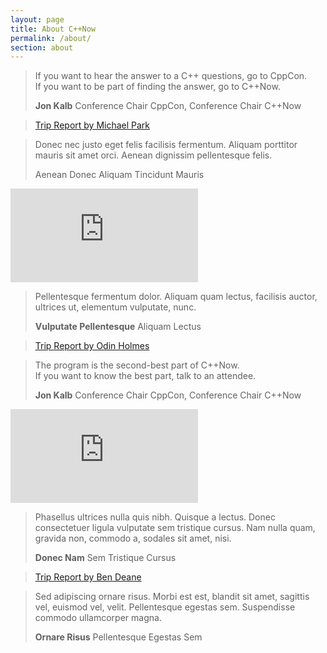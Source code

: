 ```yaml
---
layout: page
title: About C++Now
permalink: /about/
section: about
---
```


<blockquote class="quoteBox">
    <span class="quoteBoxImage quoteBoxQuotes"></span>
    <p class="quoteBoxText">
        If you want to hear the answer to a C++ questions, go to CppCon.<br>
        If you want to be part of finding the answer, go to C++Now.
    </p>
    <strong class="quoteBoxAuthor">Jon Kalb</strong>
    <span class="quoteBoxCredentials">Conference Chair CppCon, Conference Chair C++Now</span>
</blockquote>

<blockquote class="quoteBox">
    <span class="quoteBoxImage quoteBoxAirplane"></span>
    <a href="https://mpark.github.io/trip-report/2017/05/20/cppnow-2017/" class="quoteBoxMainLink">Trip Report by Michael Park</a>
</blockquote>

<blockquote class="quoteBox replaceQuote">
    <span class="quoteBoxImage quoteBoxQuotes"></span>
    <p class="quoteBoxText">
        Donec nec justo eget felis facilisis fermentum. Aliquam porttitor mauris sit amet orci. Aenean dignissim pellentesque felis.
    </p>
    <span class="quoteBoxAuthor">Aenean Donec</span>
    <span class="quoteBoxCredentials">Aliquam Tincidunt Mauris</span>
</blockquote>

<div class="ratioBox16x9"><iframe src="https://www.youtube.com/embed/QsYuEsZVy3I?color=white&rel=0" frameborder="0" sandbox="allow-scripts allow-same-origin allow-popups" allowfullscreen=""></iframe></div>

<blockquote class="quoteBox replaceQuote">
    <span class="quoteBoxImage quoteBoxQuotes"></span>
    <p class="quoteBoxText">
        Pellentesque fermentum dolor. Aliquam quam lectus, facilisis auctor, ultrices ut, elementum vulputate, nunc.
    </p>
    <strong class="quoteBoxAuthor">Vulputate Pellentesque</strong>
    <span class="quoteBoxCredentials">Aliquam Lectus</span>
</blockquote>

<blockquote class="quoteBox">
    <span class="quoteBoxImage quoteBoxAirplane"></span>
    <a href="http://odinthenerd.blogspot.com/2017/05/cppnow-trip-report.html" class="quoteBoxMainLink">Trip Report by Odin Holmes</a>
</blockquote>

<blockquote class="quoteBox">
    <span class="quoteBoxImage quoteBoxQuotes"></span>
    <p class="quoteBoxText">
        The program is the second-best part of C++Now.<br>
        If you want to know the best part, talk to an attendee.
    </p>
    <strong class="quoteBoxAuthor">Jon Kalb</strong>
    <span class="quoteBoxCredentials">Conference Chair CppCon, Conference Chair C++Now</span>
</blockquote>

<div class="ratioBox16x9"><iframe src="https://www.youtube.com/embed/kdbYLOBNguk?color=white&rel=0" frameborder="0" sandbox="allow-scripts allow-same-origin allow-popups" allowfullscreen=""></iframe></div>

<blockquote class="quoteBox replaceQuote">
    <span class="quoteBoxImage quoteBoxQuotes"></span>
    <p class="quoteBoxText">
        Phasellus ultrices nulla quis nibh. Quisque a lectus. Donec consectetuer ligula vulputate sem tristique cursus. Nam nulla quam, gravida non, commodo a, sodales sit amet, nisi.
    </p>
    <strong class="quoteBoxAuthor">Donec Nam</strong>
    <span class="quoteBoxCredentials">Sem Tristique Cursus</span>
</blockquote>

<blockquote class="quoteBox">
    <span class="quoteBoxImage quoteBoxAirplane"></span>
    <a href="http://www.elbeno.com/blog/?p=1443" class="quoteBoxMainLink">Trip Report by Ben Deane</a>
</blockquote>

<blockquote class="quoteBox replaceQuote">
    <span class="quoteBoxImage quoteBoxQuotes"></span>
    <p class="quoteBoxText">
        Sed adipiscing ornare risus. Morbi est est, blandit sit amet, sagittis vel, euismod vel, velit. Pellentesque egestas sem. Suspendisse commodo ullamcorper magna.
    </p>
    <strong class="quoteBoxAuthor">Ornare Risus</strong>
    <span class="quoteBoxCredentials">Pellentesque Egestas Sem</span>
</blockquote>

<script src="/assets/js/AboutPageQuoteShuffler.js"></script>
